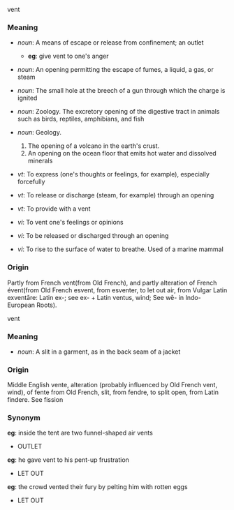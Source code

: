 vent
### Meaning
+ _noun_: A means of escape or release from confinement; an outlet
    + __eg__: give vent to one's anger
+ _noun_: An opening permitting the escape of fumes, a liquid, a gas, or steam
+ _noun_: The small hole at the breech of a gun through which the charge is ignited
+ _noun_: Zoology. The excretory opening of the digestive tract in animals such as birds, reptiles, amphibians, and fish
+ _noun_: Geology.
   1. The opening of a volcano in the earth's crust.
   2. An opening on the ocean floor that emits hot water and dissolved minerals

+ _vt_: To express (one's thoughts or feelings, for example), especially forcefully
+ _vt_: To release or discharge (steam, for example) through an opening
+ _vt_: To provide with a vent
+ _vi_: To vent one's feelings or opinions
+ _vi_: To be released or discharged through an opening
+ _vi_: To rise to the surface of water to breathe. Used of a marine mammal

### Origin

Partly from French vent(from Old French), and partly alteration of French évent(from Old French esvent, from esventer, to let out air, from Vulgar Latin exventāre: Latin ex-; see ex- + Latin ventus, wind; See wē- in Indo-European Roots).

vent
### Meaning
+ _noun_: A slit in a garment, as in the back seam of a jacket

### Origin

Middle English vente, alteration (probably influenced by Old French vent, wind), of fente from Old French, slit, from fendre, to split open, from Latin findere. See fission

### Synonym

__eg__: inside the tent are two funnel-shaped air vents

+ OUTLET

__eg__: he gave vent to his pent-up frustration

+ LET OUT

__eg__: the crowd vented their fury by pelting him with rotten eggs

+ LET OUT


